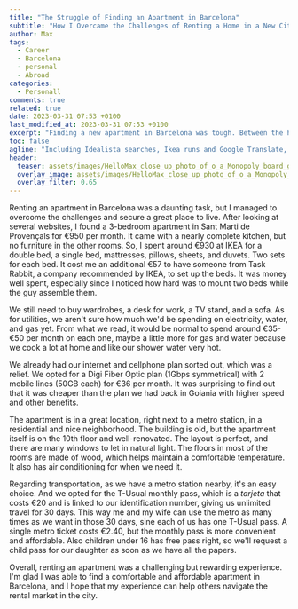 ```yaml
---
title: "The Struggle of Finding an Apartment in Barcelona"
subtitle: "How I Overcame the Challenges of Renting a Home in a New City"
author: Max
tags:
  - Career
  - Barcelona
  - personal
  - Abroad
categories:
  - Personall
comments: true
related: true
date: 2023-03-31 07:53 +0100
last_modified_at: 2023-03-31 07:53 +0100
excerpt: "Finding a new apartment in Barcelona was tough. Between the high prices, language barriers, and unfamiliar neighborhoods, it seemed like a huge challenge. But through careful research and a little bit of luck, I was able to find a cozy home in the heart of the city."
toc: false
agline: "Including Idealista searches, Ikea runs and Google Translate, my journey to finding a home in Barcelona was an adventure in itself."
header:
  teaser: assets/images/HelloMax_close_up_photo_of_o_a_Monopoly_board_game_Barcelona__aae13cbf-4a56-4f8b-9d7e-8b536f2cf2e2.png
  overlay_image: assets/images/HelloMax_close_up_photo_of_o_a_Monopoly_board_game_Barcelona__aae13cbf-4a56-4f8b-9d7e-8b536f2cf2e2.png
  overlay_filter: 0.65
---
```

Renting an apartment in Barcelona was a daunting task, but I managed to overcome the challenges and secure a great place to live. After looking at several websites, I found a 3-bedroom apartment in Sant Marti de Provençals for €950 per month. It came with a nearly complete kitchen, but no furniture in the other rooms. So, I spent around €930 at IKEA for a double bed, a single bed, mattresses, pillows, sheets, and duvets. Two sets for each bed. It cost me an additional €57 to have someone from Task Rabbit, a company recommended by IKEA, to set up the beds. It was money well spent, especially since I noticed how hard was to mount two beds while the guy assemble them.

We still need to buy wardrobes, a desk for work, a TV stand, and a sofa. As for utilities, we aren't sure how much we'd be spending on electricity, water, and gas yet. From what we read, it would be normal to spend around €35-€50 per month on each one, maybe a little more for gas and water because we cook a lot at home and like our shower water very hot.

We already had our internet and cellphone plan sorted out, which was a relief. We opted for a Digi Fiber Optic plan (1Gbps symmetrical) with 2 mobile lines (50GB each) for €36 per month. It was surprising to find out that it was cheaper than the plan we had back in Goiania with higher speed and other benefits.

The apartment is in a great location, right next to a metro station, in a residential and nice neighborhood. The building is old, but the apartment itself is on the 10th floor and well-renovated. The layout is perfect, and there are many windows to let in natural light. The floors in most of the rooms are made of wood, which helps maintain a comfortable temperature. It also has air conditioning for when we need it.

Regarding transportation, as we have a metro station nearby, it's an easy choice. And we opted for the T-Usual monthly pass, which is a _tarjeta_ that costs €20 and is linked to our identification number, giving us unlimited travel for 30 days. This way me and my wife can use the metro as many times as we want in those 30 days, sine each of us has one T-Usual pass. A single metro ticket costs €2.40, but the monthly pass is more convenient and affordable. Also children under 16 has free pass right, so we'll request a child pass for our daughter as soon as we have all the papers.

Overall, renting an apartment was a challenging but rewarding experience. I'm glad I was able to find a comfortable and affordable apartment in Barcelona, and I hope that my experience can help others navigate the rental market in the city.



